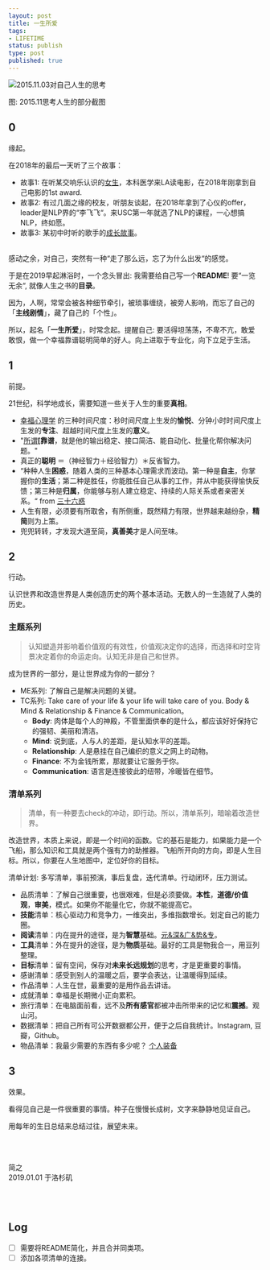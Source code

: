 ```yaml
--- 
layout: post
title: 一生所爱
tags: 
- LIFETIME
status: publish
type: post
published: true
---
```



![2015.11.03对自己人生的思考](https://i.imgur.com/4hNv6NE.jpg)

图: 2015.11思考人生的部分截图

## 0
	
缘起。
	
在2018年的最后一天听了三个故事：
	
- 故事1: 在听某交响乐认识的[女生](https://i.imgur.com/Krl1XQ3.jpg)，本科医学来LA读电影，在2018年刚拿到自己电影的1st award. 
- 故事2: 有过几面之缘的校友，听朋友谈起，在2018年拿到了心仪的offer，leader是NLP界的“李飞飞“。来USC第一年就选了NLP的课程，一心想搞NLP，终如愿。
- 故事3: 某初中时听的歌手的[成长故事](https://mp.weixin.qq.com/s/jR1JNp2Myr8KXF7n2GeP_Q)。
	
<br>		
感动之余，对自己，突然有一种“走了那么远，忘了为什么出发“的感觉。

于是在2019早起淋浴时，一个念头冒出: 我需要给自己写一个**README**! 要“一览无余“, 就像人生之书的**目录**。
	
因为，人啊，常常会被各种细节牵引，被琐事缠绕，被旁人影响，而忘了自己的「**主线剧情**」，藏了自己的「个性」。
	
所以，起名「**一生所爱**」，时常念起。提醒自己: 要活得坦荡荡，不卑不亢，敢爱敢恨，做一个幸福靠谱聪明简单的好人。向上进取于专业化，向下立足于生活。
	
## 1
	
前提。
	
21世纪，科学地成长，需要知道一些关于人生的重要**真相**。
	
- [幸福心理学](https://book.douban.com/subject/27663156/) 的三种时间尺度：秒时间尺度上生发的**愉悦**、分钟小时时间尺度上生发的**专注**、超越时间尺度上生发的**意义**。
- "[所谓](https://www.yangzhiping.com/psy/HumanityAndViolence.html)**[靠谱**，就是他的输出稳定、接口简洁、能自动化、批量化帮你解决问题。"
- 真正的**聪明** ＝（神经智力＋经验智力）＊反省智力。
- “种种人生**困惑**，随着人类的三种基本心理需求而波动。第一种是**自主**，你掌握你的**生活**；第二种是胜任，你能胜任自己从事的工作，并从中能获得愉快反馈；第三种是**归属**，你能够与别人建立稳定、持续的人际关系或者亲密关系。“ from [三十六惑](https://www.yangzhiping.com/psy/36Birthday.html)
- 人生有限，必须要有所取舍，有所侧重，既然精力有限，世界越来越纷杂，**精简**则为上策。
- 兜兜转转，才发现大道至简，**真善美**才是人间至味。
	
## 2
	
行动。
	
认识世界和改造世界是人类创造历史的两个基本活动。无数人的一生造就了人类的历史。
	
### 主题系列
	
> 认知塑造并影响着价值观的有效性，价值观决定你的选择，而选择和时空背景决定着你的命运走向。认知无非是自己和世界。
	
成为世界的一部分，是让世界成为你的一部分？
	
- ME系列: 了解自己是解决问题的关键。
- TC系列: Take care of your life & your life will take care of you. Body & Mind & Relationship & Finance & Communication。
	- **Body**: 肉体是每个人的神殿，不管里面供奉的是什么，都应该好好保持它的强韧、美丽和清洁。
	- **Mind**: 说到底，人与人的差距，是认知水平的差距。
	- **Relationship**: 人是悬挂在自己编织的意义之网上的动物。
	- **Finance**: 不为金钱所累，那就要让它服务于你。
	- **Communication**: 语言是连接彼此的纽带，冷暖皆在细节。
	
	
### 清单系列
	
> 清单，有一种要去check的冲动，即行动。所以，清单系列，暗喻着改造世界。
	
改造世界，本质上来说，即是一个时间的函数。它的基石是能力，如果能力是一个飞船，那么知识和工具就是两个强有力的助推器。飞船所开向的方向，即是人生目标。所以，你要在人生地图中，定位好你的目标。
	
清单计划: 多写清单，事前预演，事后复盘，迭代清单。行动闭环，压力测试。
	
- 品质清单：了解自己很重要，也很艰难，但是必须要做。**本性**，**道德/价值观**，**审美**，模式。如果你不能量化它，你就不能提高它。
- **技能**清单：核心驱动力和竞争力，一维突出，多维指数增长。划定自己的能力圈。
- **阅读**清单：内在提升的途径，是为**智慧**基础。[元&深&广&势&专](https://workflowy.com/s/f1763882b3d/34LNXFbqhoQ9Rhzr)。
- **工具**清单：外在提升的途径，是为**物质**基础。最好的工具是物我合一，用豆列整理。
- **目标**清单：留有空间，保存对**未来长远规划**的思考，才是更重要的事情。
- 感谢清单：感受到别人的温暖之后，要学会表达，让温暖得到延续。
- 作品清单：人生在世，最重要的是用作品去讲话。
- 成就清单：幸福是长期微小正向累积。
- 旅行清单：在电脑面前看，远不及**所有感官**都被冲击所带来的记忆和**震撼**。观山河。
- 数据清单：把自己所有可公开数据都公开，便于之后自我统计。Instagram, 豆瓣，Github。
- 物品清单：我最少需要的东西有多少呢？ [个人装备](https://www.douban.com/photos/album/1679804396/)
	
## 3 

效果。
	
看得见自己是一件很重要的事情。种子在慢慢长成树，文字来静静地见证自己。
	
用每年的生日总结来总结过往，展望未来。
	

<br>
<br>

简之           
2019.01.01 于洛杉矶 


<br>
<br>


## Log 

* [ ] 需要将README简化，并且合并同类项。
* [ ] 添加各项清单的连接。